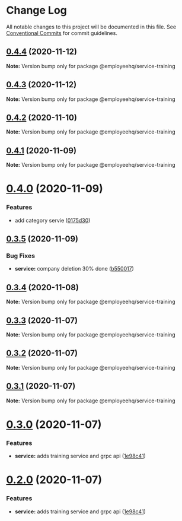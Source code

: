 # Change Log

All notable changes to this project will be documented in this file.
See [Conventional Commits](https://conventionalcommits.org) for commit guidelines.

## [0.4.4](https://github.com/dominicrico/employeehq/compare/@employeehq/service-training@0.4.3...@employeehq/service-training@0.4.4) (2020-11-12)

**Note:** Version bump only for package @employeehq/service-training





## [0.4.3](https://github.com/dominicrico/employeehq/compare/@employeehq/service-training@0.4.2...@employeehq/service-training@0.4.3) (2020-11-12)

**Note:** Version bump only for package @employeehq/service-training





## [0.4.2](https://github.com/dominicrico/employeehq/compare/@employeehq/service-training@0.4.1...@employeehq/service-training@0.4.2) (2020-11-10)

**Note:** Version bump only for package @employeehq/service-training





## [0.4.1](https://github.com/dominicrico/employeehq/compare/@employeehq/service-training@0.4.0...@employeehq/service-training@0.4.1) (2020-11-09)

**Note:** Version bump only for package @employeehq/service-training





# [0.4.0](https://github.com/dominicrico/employeehq/compare/@employeehq/service-training@0.3.5...@employeehq/service-training@0.4.0) (2020-11-09)


### Features

* add category servie ([0175d30](https://github.com/dominicrico/employeehq/commit/0175d302d002786eedc3c5969e837986711b303c))





## [0.3.5](https://github.com/dominicrico/employeehq/compare/@employeehq/service-training@0.3.4...@employeehq/service-training@0.3.5) (2020-11-09)


### Bug Fixes

* **service:** company deletion 30% done ([b550017](https://github.com/dominicrico/employeehq/commit/b550017356655bb11ef480c13db7daaf837379fa))





## [0.3.4](https://github.com/dominicrico/employeehq/compare/@employeehq/service-training@0.3.3...@employeehq/service-training@0.3.4) (2020-11-08)

**Note:** Version bump only for package @employeehq/service-training





## [0.3.3](https://github.com/dominicrico/employeehq/compare/@employeehq/service-training@0.3.2...@employeehq/service-training@0.3.3) (2020-11-07)

**Note:** Version bump only for package @employeehq/service-training





## [0.3.2](https://github.com/dominicrico/employeehq/compare/@employeehq/service-training@0.3.1...@employeehq/service-training@0.3.2) (2020-11-07)

**Note:** Version bump only for package @employeehq/service-training





## [0.3.1](https://github.com/dominicrico/employeehq/compare/@employeehq/service-training@0.3.0...@employeehq/service-training@0.3.1) (2020-11-07)

**Note:** Version bump only for package @employeehq/service-training





# [0.3.0](https://github.com/dominicrico/employeehq/compare/@employeehq/service-training@0.2.4...@employeehq/service-training@0.3.0) (2020-11-07)


### Features

* **service:** adds training service and grpc api ([1e98c41](https://github.com/dominicrico/employeehq/commit/1e98c41ddd3a8567c5f2a9ab6120be6d8ee236aa))





# [0.2.0](https://github.com/dominicrico/employeehq/compare/@employeehq/service-training@0.2.4...@employeehq/service-training@0.2.0) (2020-11-07)


### Features

* **service:** adds training service and grpc api ([1e98c41](https://github.com/dominicrico/employeehq/commit/1e98c41ddd3a8567c5f2a9ab6120be6d8ee236aa))
